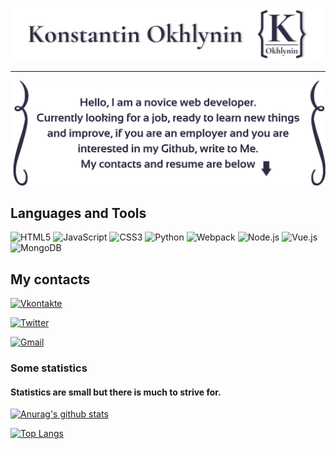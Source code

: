![Header](https://github.com/KonstantinOkhlynin/KonstantinOkhlynin/blob/main/assets/Headergithubname.svg)

***

![Header](https://github.com/KonstantinOkhlynin/KonstantinOkhlynin/blob/main/assets/Headergithub.svg)

## Languages and Tools
<!-- ![HTML5](https://img.shields.io/badge/-HTML5-f08011?style=for-the-badge&logo=HTML5)
![JavaScript](https://img.shields.io/badge/-JavaScript-242526?style=for-the-badge&logo=JavaScript)
![CSS3](https://img.shields.io/badge/-CSS3-155bab?style=for-the-badge&logo=CSS3)
![Python](https://img.shields.io/badge/-Python-f7d52a?style=for-the-badge&logo=Python)
![Webpack](https://img.shields.io/badge/-Webpack-303a42?style=for-the-badge&logo=Webpack)
![Node.js](https://img.shields.io/badge/-Node.js-2a2e2a?style=for-the-badge&logo=Node.js)
![Vue.js](https://img.shields.io/badge/-Vue.js-2a9c56?style=for-the-badge&logo=Vue.js)
![MongoDB](https://img.shields.io/badge/-MongoDB-4fde16?style=for-the-badge&logo=MongoDB) -->
![HTML5](https://img.shields.io/badge/-HTML5-ffffff?style=for-the-badge&logo=HTML5)
![JavaScript](https://img.shields.io/badge/-JavaScript-ffffff?style=for-the-badge&logo=JavaScript)
![CSS3](https://img.shields.io/badge/-CSS3-ffffff?style=for-the-badge&logo=CSS3)
![Python](https://img.shields.io/badge/-Python-ffffff?style=for-the-badge&logo=Python)
![Webpack](https://img.shields.io/badge/-Webpack-ffffff?style=for-the-badge&logo=Webpack)
![Node.js](https://img.shields.io/badge/-Node.js-ffffff?style=for-the-badge&logo=Node.js)
![Vue.js](https://img.shields.io/badge/-Vue.js-ffffff?style=for-the-badge&logo=Vue.js)
![MongoDB](https://img.shields.io/badge/-MongoDB-ffffff?style=for-the-badge&logo=MongoDB)
## My contacts
[![Vkontakte](https://img.shields.io/badge/-Vkontakte-ffffff?style=for-the-badge&logo=VK)](https://vk.com/kostyaok)

[![Twitter](https://img.shields.io/badge/-Twitter-ffffff?style=for-the-badge&logo=Twitter)](https://twitter.com/Konstantin_Okhl)

<a href="mailto:Kostya.Okhlynin@gmail.com">![Gmail](https://img.shields.io/badge/-Kostya.Okhlynin@gmail.com-ffffff?style=for-the-badge&logo=Gmail)</a>

### Some statistics
#### Statistics are small but there is much to strive for.
[![Anurag's github stats](https://github-readme-stats.vercel.app/api?username=KonstantinOkhlynin&show_icons=true&theme=great-gatsby&bg_color=ffffff&text_color=2D2D44)](https://github.com/anuraghazra/github-readme-stats)

[![Top Langs](https://github-readme-stats.vercel.app/api/top-langs/?username=KonstantinOkhlynin&layout=compact&theme=great-gatsby&bg_color=ffffff&text_color=2D2D44)](https://github.com/anuraghazra/github-readme-stats)
